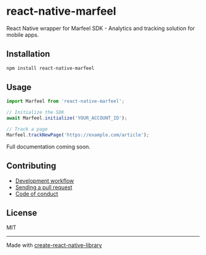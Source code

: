 # react-native-marfeel

React Native wrapper for Marfeel SDK - Analytics and tracking solution for mobile apps.

## Installation

```sh
npm install react-native-marfeel
```

## Usage

```js
import Marfeel from 'react-native-marfeel';

// Initialize the SDK
await Marfeel.initialize('YOUR_ACCOUNT_ID');

// Track a page
Marfeel.trackNewPage('https://example.com/article');
```

Full documentation coming soon.

## Contributing

- [Development workflow](CONTRIBUTING.md#development-workflow)
- [Sending a pull request](CONTRIBUTING.md#sending-a-pull-request)
- [Code of conduct](CODE_OF_CONDUCT.md)

## License

MIT

---

Made with [create-react-native-library](https://github.com/callstack/react-native-builder-bob)
